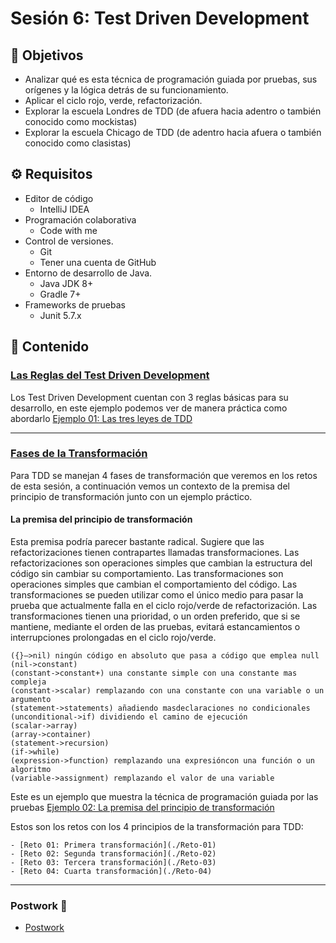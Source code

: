 # Sesión 6: Test Driven Development

## :dart: Objetivos

- Analizar qué es esta técnica de programación guiada por pruebas, sus orígenes y la lógica detrás de su funcionamiento. 
- Aplicar el ciclo rojo, verde, refactorización.
- Explorar la escuela Londres de TDD (de afuera hacia adentro o también conocido como mockistas)
- Explorar la escuela Chicago de TDD (de adentro hacia afuera o también conocido como clasistas)

## ⚙ Requisitos

- Editor de código
  - IntelliJ IDEA
- Programación colaborativa
  - Code with me
- Control de versiones.
  - Git
  - Tener una cuenta de GitHub
- Entorno de desarrollo de Java.
  - Java JDK 8+
  - Gradle 7+
- Frameworks de pruebas
  - Junit 5.7.x

## 📂 Contenido


### <ins>Las Reglas del Test Driven Development</ins>

Los Test Driven Development cuentan con 3 reglas básicas para su desarrollo, en este ejemplo podemos ver de manera práctica como abordarlo [Ejemplo 01:  Las tres leyes de TDD](./Ejemplo-01)

---

### <ins>Fases de la Transformación</ins>

Para TDD se manejan 4 fases de transformación que veremos en los retos de esta sesión, a continuación vemos un contexto de la premisa del principio de transformación junto con un ejemplo práctico.

#### La premisa del principio de transformación

Esta premisa podría parecer bastante radical. Sugiere que las refactorizaciones tienen contrapartes llamadas transformaciones. Las refactorizaciones son operaciones simples que cambian la estructura del código sin cambiar su comportamiento. Las transformaciones son operaciones simples que cambian el comportamiento del código. Las
transformaciones se pueden utilizar como el único medio para pasar la prueba que actualmente falla en el ciclo rojo/verde de refactorización. Las transformaciones tienen una prioridad, o un orden preferido, que si se mantiene, mediante el orden de las pruebas, evitará estancamientos o interrupciones prolongadas en el ciclo rojo/verde.

    ({}–>nil) ningún código en absoluto que pasa a código que emplea null
    (nil->constant)
    (constant->constant+) una constante simple con una constante mas compleja
    (constant->scalar) remplazando con una constante con una variable o un argumento
    (statement->statements) añadiendo masdeclaraciones no condicionales
    (unconditional->if) dividiendo el camino de ejecución
    (scalar->array)
    (array->container)
    (statement->recursion)
    (if->while)
    (expression->function) remplazando una expresióncon una función o un algoritmo
    (variable->assignment) remplazando el valor de una variable 

Este es un ejemplo que muestra la técnica de programación guiada por las pruebas [Ejemplo 02: La premisa del principio de transformación](./Ejemplo-02)

Estos son los retos con los 4 principios de la transformación para TDD:

    - [Reto 01: Primera transformación](./Reto-01)
    - [Reto 02: Segunda transformación](./Reto-02)
    - [Reto 03: Tercera transformación](./Reto-03)
    - [Reto 04: Cuarta transformación](./Reto-04)
    
    
 ---

### Postwork :memo:
- [Postwork](./Postwork)




